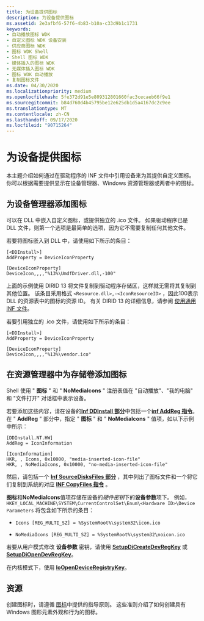 ```yaml
---
title: 为设备提供图标
description: 为设备提供图标
ms.assetid: 2e3afbf6-57f6-4b83-b10a-c33d9b1c1731
keywords:
- 自动播放图标 WDK
- 自定义图标 WDK 设备安装
- 供应商图标 WDK
- 图标 WDK Shell
- Shell 图标 WDK
- 媒体插入的图标 WDK
- 无媒体插入图标 WDK
- 图标 WDK 自动播放
- 复制图标文件
ms.date: 04/30/2020
ms.localizationpriority: medium
ms.openlocfilehash: 5fe372d91e5e809312801660fac3cecaeb66f9e1
ms.sourcegitcommit: b84d760d4b45795be12e625db1d5a4167dc2c9ee
ms.translationtype: MT
ms.contentlocale: zh-CN
ms.lasthandoff: 09/17/2020
ms.locfileid: "90715264"
---
```

# <a name="providing-icons-for-a-device"></a>为设备提供图标

本主题介绍如何通过在驱动程序的 INF 文件中引用设备来为其提供自定义图标。 你可以根据需要提供显示在设备管理器、Windows 资源管理器或两者中的图标。

## <a name="adding-icons-for-device-manager"></a>为设备管理器添加图标

可以在 DLL 中嵌入自定义图标，或提供独立的 .ico 文件。 如果驱动程序已是 DLL 文件，则第一个选项是最简单的选项，因为它不需要复制任何其他文件。

若要将图标嵌入到 DLL 中，请使用如下所示的条目：

```inf
[<DDInstall>]
AddProperty = DeviceIconProperty

[DeviceIconProperty]
DeviceIcon,,,,"%13%\UmdfDriver.dll,-100"
```

上面的示例使用 DIRID 13 将文件复制到驱动程序存储区，这样就无需将其复制到其他位置。 该条目采用格式 `<Resource.dll>,-<IconResourceID>` ，因此100表示 DLL 的资源表中的图标的资源 ID。 有关 DIRID 13 的详细信息，请参阅 [使用通用 INF 文件](./using-a-universal-inf-file.md)。

若要引用独立的 .ico 文件，请使用如下所示的条目：


```inf
[<DDInstall>]
AddProperty = DeviceIconProperty

[DeviceIconProperty]
DeviceIcon,,,,"%13%\vendor.ico"
```

## <a name="adding-icons-for-storage-volumes-in-explorer"></a>在资源管理器中为存储卷添加图标

Shell 使用 " **图标** " 和 " **NoMediaIcons** " 注册表值在 "自动播放"、"我的电脑" 和 "文件打开" 对话框中表示设备。

若要添加这些内容，请在设备的[**Inf DDInstall 部分**](inf-ddinstall-hw-section.md)中包括一个[**inf AddReg 指令**](inf-addreg-directive.md)。 在 " **AddReg** " 部分中，指定 " **图标** " 和 " **NoMediaIcons** " 值项，如以下示例中所示：

```inf
[DDInstall.NT.HW]
AddReg = IconInformation

[IconInformation]
HKR, , Icons, 0x10000, "media-inserted-icon-file"
HKR, , NoMediaIcons, 0x10000, "no-media-inserted-icon-file"
```

然后，请包括一个 [**Inf SourceDisksFiles 部分**](inf-sourcedisksfiles-section.md) ，其中列出了图标文件和一个将它们复制到系统的对应 [**INF CopyFiles 指令**](inf-copyfiles-directive.md) 。

**图标**和**NoMediaIcons**值项存储在设备的*硬件密钥*下的**设备参数**项下。 例如， `HKEY_LOCAL_MACHINE\SYSTEM\CurrentControlSet\Enum\<Hardware ID>\Device Parameters` 将包含如下所示的条目：

* `Icons [REG_MULTI_SZ] = %SystemRoot%\system32\icon.ico`

* `NoMediaIcons [REG_MULTI_SZ] = %SystemRoot%\system32\noicon.ico`

若要从用户模式修改 **设备参数** 密钥，请使用 [**SetupDiCreateDevRegKey**](/windows/win32/api/setupapi/nf-setupapi-setupdicreatedevregkeya) 或 [**SetupDiOpenDevRegKey**](/windows/win32/api/setupapi/nf-setupapi-setupdiopendevregkey)。

在内核模式下，使用 [**IoOpenDeviceRegistryKey**](/windows-hardware/drivers/ddi/wdm/nf-wdm-ioopendeviceregistrykey)。

## <a name="resources"></a>资源

创建图标时，请遵循 [图标](/windows/win32/uxguide/vis-icons)中提供的指导原则。 这些准则介绍了如何创建具有 Windows 图形元素外观和行为的图标。